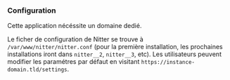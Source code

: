 ### Configuration

Cette application nécéssite un domaine dedié.

Le ficher de configuration de Nitter se trouve à `/var/www/nitter/nitter.conf` (pour la première installation, les prochaines installations iront dans `nitter__2`, `nitter__3`, etc). Les utilisateurs peuvent modifier les paramétres par défaut en visitant `https://instance-domain.tld/settings`.